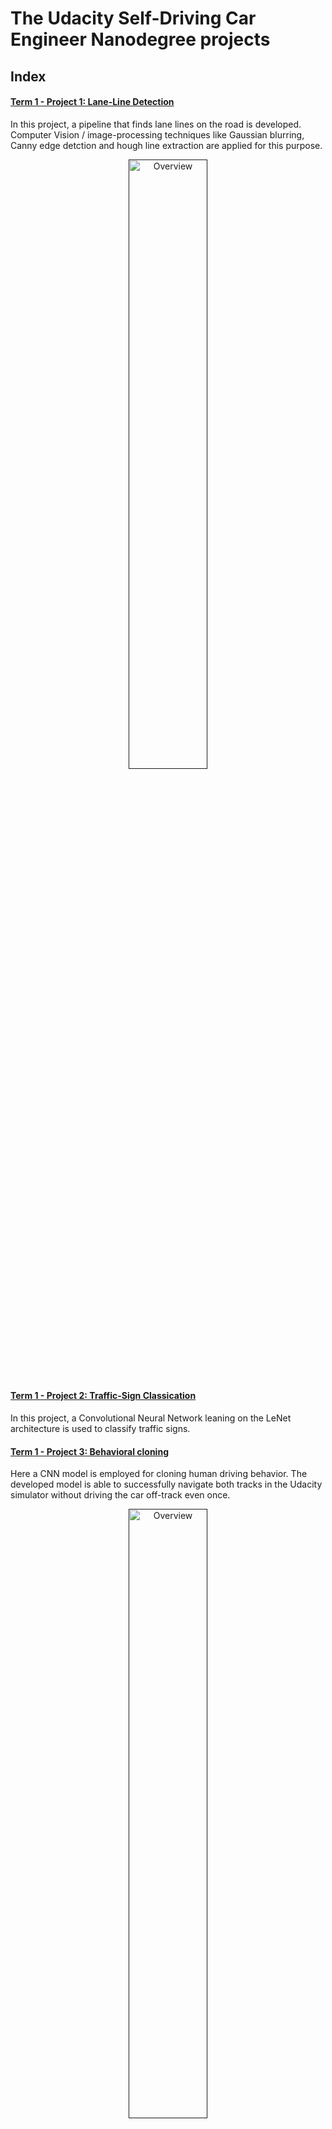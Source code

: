 # The Udacity Self-Driving Car Engineer Nanodegree projects

## Index

#### [Term 1 - Project 1: Lane-Line Detection](Term1-proj1-LaneLines)

In this project, a pipeline that finds lane lines on the road is developed. Computer Vision / image-processing techniques like Gaussian blurring, Canny edge detction and hough line extraction are applied for this purpose.

<p align="center">
 <a href=""><img src="./Term1-proj1-LaneLines/test_videos_output/solidYellowLeft.gif" alt="Overview" width="50%" height="50%"></a>
</p>

#### [Term 1 - Project 2: Traffic-Sign Classication](Term1-proj2-Traffic-Sign-Classifier)

In this project, a Convolutional Neural Network leaning on the LeNet architecture is used to classify traffic signs. 

#### [Term 1 - Project 3: Behavioral cloning](Term1-proj3-Behavioral-Cloning)

Here a CNN model is employed for cloning human driving behavior. The developed model is able to successfully navigate both tracks in the Udacity simulator without driving the car off-track even once. 

<p align="center">
 <a href=""><img src="./Term1-proj3-Behavioral-Cloning/videos/track2.gif" alt="Overview" width="50%" height="50%"></a>
</p>

#### [Term 1 - Project 4: Advanced Lane-Line Detection and Tracking](Term1-proj4-Advanced-Lane-Lines)

Advanced Computer Vision techniques are used in this project to detect and track lane-lines more robustly than in [Term 1 - Project 1: Lane-Line Detection](Term1-proj1-LaneLines). 

Camera calibration and distortion coefficients are extracted from calibration images and used to correct raw images before further processing.

Thresholding on color transformed images and that on gradients of the images is combined to create binary images. A perspective transform is applied to rectify the binary images to the "birds-eye view". Lane pixels are detected in the bird's-eye view and lines are fit to find the lane boundaries. The images are warped back to the original view from the camera. 

Once the lane-lines are detected at the beginning, they are tracked over the subsequent frames by specifying a search window around the polynomial fit determined previously.

<p align="center">
 <a href=""><img src="./Term1-proj4-Advanced-Lane-Lines/videos/out_project_video.gif" alt="Overview" width="50%" height="50%"></a>
</p>

#### [Term 1 - Project 5: Vehicle Detection and Tracking](Term1-proj5-Vehicle-Detection)

In this project, HOG features which capture object shape, and color features which capture object appearance, are used to detect and track vehicles over subsequent frames in a video. A linear SVM classifier is used on windows sliding over an input frame to classify the window as containing a car or not.  

<p align="center">
 <a href=""><img src="./Term1-proj5-Vehicle-Detection/videos/out_video.gif" alt="Overview" width="50%" height="50%"></a>
</p>



## Tips and tricks
* TensorFlow: Grow GPU memory as required by the program (otherwise cudnn errors!):
[Link to guthub issue](https://github.com/tensorflow/tensorflow/issues/6698)
```python
config = tf.ConfigProto()
config.gpu_options.allow_growth = True
config.gpu_options.per_process_gpu_memory_fraction = 0.3
session = tf.Session(config=config, ...)
```
